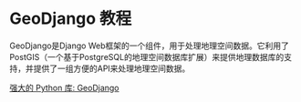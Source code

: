 # GeoDjango 教程

<show-structure depth="3"/>

GeoDjango是Django Web框架的一个组件，用于处理地理空间数据。它利用了PostGIS（一个基于PostgreSQL的地理空间数据库扩展）来提供地理数据库的支持，并提供了一组方便的API来处理地理空间数据。

<seealso>
<category ref="ref_docs">
    <a href="https://mp.weixin.qq.com/s/VRbxh55FguYqKi3VawELMw">强大的 Python 库: GeoDjango</a>
</category>
<category ref="ref_github">
</category>
<category ref="ref_issues">
</category>
<category ref="ref_hf">
</category>
<category ref="ref_ms">
</category>
</seealso>

